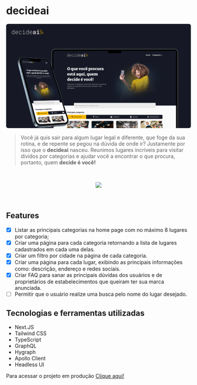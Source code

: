 # decideai

![decideai - projeto](./decideai_cover.png)

> Você já quis sair para algum lugar legal e diferente, que foge da sua rotina, e de repente se pegou na dúvida de onde ir? Justamente por isso que o **decideai** nasceu. Reunimos lugares incríveis para visitar dividos por categorias e ajudar você a encontrar o que procura, portanto, quem **decide é você!** 

<br/>

<p align="center">
<img src="https://img.shields.io/badge/Status-Em%20desenvolvimento-informational?style=for-the-badge"/>
</p>

<br />

## Features
- [x] Listar as principais categorias na home page com no máximo 8 lugares por categoria;
- [x] Criar uma página para cada categoria retornando a lista de lugares cadastrados em cada uma delas.
- [x] Criar um filtro por cidade na página de cada categoria.
- [x] Criar uma página para cada lugar, exibindo as principais informações como: descrição, endereço e redes sociais.
- [x] Criar FAQ para sanar as principais dúvidas dos usuários e de proprietários de estabelecimentos que queiram ter sua marca anunciada.
- [ ] Permitir que o usuário realize uma busca pelo nome do lugar desejado.

## Tecnologias e ferramentas utilizadas
- Next.JS
- Tailwind CSS
- TypeScript
- GraphQL
- Hygraph
- Apollo Client
- Headless UI

Para acessar o projeto em produção [Clique aqui!](https://decideai.com.br/)
